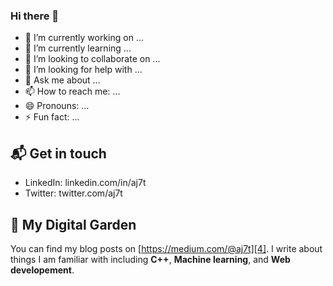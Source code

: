 ### Hi there 👋

- 🔭 I’m currently working on ...
- 🌱 I’m currently learning ...
- 👯 I’m looking to collaborate on ...
- 🤔 I’m looking for help with ...
- 💬 Ask me about ...
- 📫 How to reach me: ...
- 😄 Pronouns: ...
- ⚡ Fun fact: ...


## 📬 Get in touch

- LinkedIn: linkedin.com/in/aj7t
- Twitter: twitter.com/aj7t


## 🌳 My Digital Garden

You can find my blog posts on [https://medium.com/@aj7t][4]. I write about things I
am familiar with including **C++**, **Machine learning**, and **Web developement**.

 
